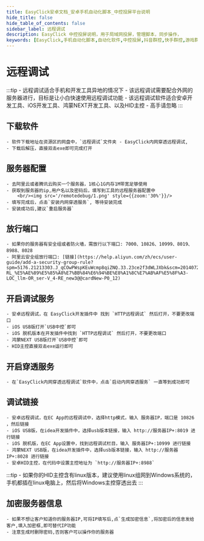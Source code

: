 ```yaml
---
title: EasyClick安卓文档_安卓手机自动化脚本_中控投屏平台说明
hide_title: false
hide_table_of_contents: false
sidebar_label: 远程调试
description: EasyClick 中控投屏说明，用于局域网投屏，管理脚本，同步操作，
keywords: [EasyClick,手机自动化脚本,自动化软件,中控投屏,抖音群控,快手群控,游戏群控]
---
```


# 远程调试

:::tip
    - 远程调试适合手机和开发工具异地的情况下
    - 该远程调试需要配合外网的服务器进行，目标是让小白快速使用远程调试功能
    - 该远程调试软件适合安卓开发工具、iOS开发工具、鸿蒙NEXT开发工具、以及HID主控
    - 高手请忽略
:::

## 下载软件
    - 软件下载地址在资源区的网盘中，`远程调试`文件夹 - EasyClick内网穿透远程调试,
    - 下载后解压，直接双击exe即可完成打开
## 服务器配置
    - 去阿里云或者腾讯云购买一个服务器，1核心1G内存1M带宽足够使用
    - 获取到服务器的ip,用户名以及密码后，填写到工具的远程服务器配置中
        <br/><img src='/remotedebug/1.png' style={{zoom:'30%'}}/>
    - 填写完成后，点击`安装内网穿透服务`, 等待安装完成
    - 安装成功后,建议`重启服务器`
## 放行端口
    - 如果你的服务器有安全组或者防火墙，需放行以下端口: 7000、10826、10999、8019、8988、8028
    - 阿里云安全组放行端口: [链接](https://help.aliyun.com/zh/ecs/user-guide/add-a-security-group-rule?spm=5176.21213303.J_qCOwPWspKEuWcmp8qiZNQ.33.23ce2f3dWLJXbk&scm=20140722.S_help@@%E6%96%87%E6%A1%A3@@25471._.ID_help@@%E6%96%87%E6%A1%A3@@25471-RL_%E5%AE%89%E5%85%A8%E7%BB%84%E6%94%BE%E8%A1%8C%E7%AB%AF%E5%8F%A3-LOC_llm-OR_ser-V_4-RE_new3@@cardNew-P0_12)

## 开启调试服务
    - 安卓远程调试，在 EasyClick开发插件中 找到 `HTTP远程调试` 然后打开，不要更改端口
    - iOS USB版打开`USB中控`即可
    - iOS 脱机版本在开发插件中找到 `HTTP远程调试` 然后打开，不要更改端口
    - 鸿蒙NEXT USB版打开`USB中控`即可
    - HID主控直接双击exe运行即可
## 开启穿透服务
    - 在`EasyClick内网穿透远程调试`软件中，点击`启动内网穿透服务` 一直等到成功即可
## 调试链接
    - 安卓远程调试，在EC App的远程调试中，选择http模式，输入 服务器IP，端口是 10826 ，然后链接
    - iOS USB版，在idea开发插件中，选择usb版本链接，输入 http://服务器IP+:8019 进行链接
    - iOS 脱机版，在EC App设置中，找到远程调试栏目，输入 服务器IP+:10999 进行链接
    - 鸿蒙NEXT USB版，在idea开发插件中，选择usb版本链接，输入 http://服务器IP+:8028 进行链接
    - 安卓HID主控，在代码中设置主控地址为 `http://服务器IP+:8988`

:::tip
    - 如果你的HID主控含有linux版本，建议使用linux组网到Windows系统的，手机都插在linux电脑上，然后将Windows主控穿透出去
:::

## 加密服务器信息
    - 如果不想让客户知道你的服务器IP,可将IP填写后,点`生成加密信息`,将加密后的信息发给客户,填入加密框,即可替代IP功能
    - 注意生成时删除密码,否则客户可以操作你的服务器